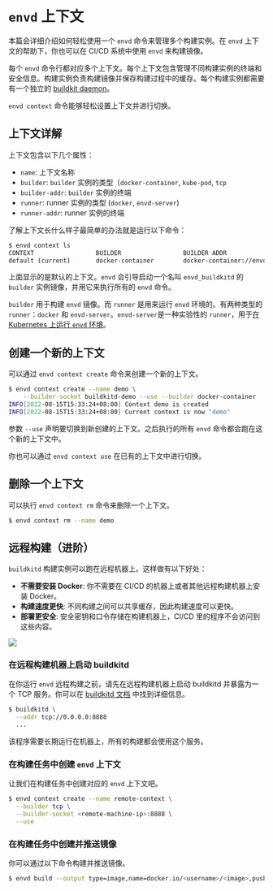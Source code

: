 # `envd` 上下文

本篇会详细介绍如何轻松使用一个 `envd` 命令来管理多个构建实例。在 `envd` 上下文的帮助下，你也可以在 CI/CD 系统中使用 `envd` 来构建镜像。

每个 `envd` 命令行都对应多个上下文。每个上下文包含管理不同构建实例的终端和安全信息。构建实例负责构建镜像并保存构建过程中的缓存。每个构建实例都需要有一个独立的 [buildkit daemon](https://github.com/moby/buildkit)。

`envd context` 命令能够轻松设置上下文并进行切换。

## 上下文详解

上下文包含以下几个属性：

- `name`: 上下文名称
- `builder`: `builder` 实例的类型（`docker-container`, `kube-pod`, `tcp`
- `builder-addr`: `builder` 实例的终端
- `runner`: runner 实例的类型 (`docker`, `envd-server`)
- `runner-addr`: runner 实例的终端

了解上下文长什么样子最简单的办法就是运行以下命令：

```bash
$ envd context ls
CONTEXT                 BUILDER                 BUILDER ADDR                            
default (current)       docker-container        docker-container://envd_buildkitd
```

上面显示的是默认的上下文。`envd` 会引导启动一个名叫 `envd_buildkitd` 的 `builder` 实例镜像，并用它来执行所有的 `envd` 命令。

`builder` 用于构建 `envd` 镜像。而 `runner` 是用来运行 `envd` 环境的。有两种类型的 `runner`：`docker` 和 `envd-server`。`envd-server`是一种实验性的 `runner`，用于[在 Kubernetes 上运行 `envd` 环境](./kubernetes.md)。

## 创建一个新的上下文

可以通过 `envd context create` 命令来创建一个新的上下文。

```bash
$ envd context create --name demo \
    --builder-socket buildkitd-demo --use --builder docker-container
INFO[2022-08-15T15:33:24+08:00] Context demo is created
INFO[2022-08-15T15:33:24+08:00] Current context is now "demo"
```

参数 `--use` 声明要切换到新创建的上下文。之后执行的所有 `envd` 命令都会跑在这个新的上下文中。

你也可以通过 `envd context use` 在已有的上下文中进行切换。

## 删除一个上下文

可以执行 `envd context rm` 命令来删除一个上下文。

```bash
$ envd context rm --name demo
```

## 远程构建（进阶）

`buildkitd` 构建实例可以跑在远程机器上。这样做有以下好处：

- **不需要安装 Docker**: 你不需要在 CI/CD 的机器上或者其他远程构建机器上安装 Docker。
- **构建速度更快**: 不同构建之间可以共享缓存，因此构建速度可以更快。
- **部署更安全**: 安全密钥和口令存储在构建机器上，CI/CD 里的程序不会访问到这些内容。

![](./assets/remote-build.png)

### 在远程构建机器上启动 buildkitd

在你运行 `envd` 远程构建之前，请先在远程构建机器上启动 buildkitd 并暴露为一个 TCP 服务。你可以在 [buildkitd 文档](https://github.com/moby/buildkit/blob/master/README.md#expose-buildkit-as-a-tcp-service) 中找到详细信息。

```bash
$ buildkitd \
  --addr tcp://0.0.0.0:8888
  ...
```

该程序需要长期运行在机器上，所有的构建都会使用这个服务。

### 在构建任务中创建 `envd` 上下文

让我们在构建任务中创建对应的 `envd` 上下文吧。

```bash
$ envd context create --name remote-context \
  --builder tcp \
  --builder-socket <remote-machine-ip>:8888 \
  --use
```

### 在构建任务中创建并推送镜像

你可以通过以下命令构建并推送镜像。

```bash
$ envd build --output type=image,name=docker.io/<username>/<image>,push=true
```

